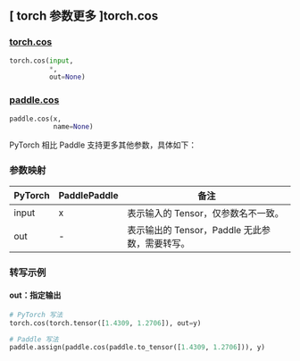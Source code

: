 ## [ torch 参数更多 ]torch.cos
### [torch.cos](https://pytorch.org/docs/stable/generated/torch.cos.html#torch-cos)

```python
torch.cos(input,
          *,
          out=None)
```

### [paddle.cos](https://www.paddlepaddle.org.cn/documentation/docs/zh/develop/api/paddle/cos_cn.html#cos)

```python
paddle.cos(x,
           name=None)
```

PyTorch 相比 Paddle 支持更多其他参数，具体如下：
### 参数映射

| PyTorch       | PaddlePaddle | 备注                                                   |
| ------------- | ------------ | ------------------------------------------------------ |
| input |  x  | 表示输入的 Tensor，仅参数名不一致。  |
|  out  |  -  | 表示输出的 Tensor，Paddle 无此参数，需要转写。    |


### 转写示例
#### out：指定输出
```python
# PyTorch 写法
torch.cos(torch.tensor([1.4309, 1.2706]), out=y)

# Paddle 写法
paddle.assign(paddle.cos(paddle.to_tensor([1.4309, 1.2706])), y)
```
